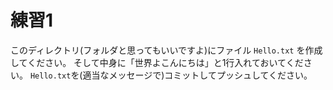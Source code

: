 # 練習1

このディレクトリ(フォルダと思ってもいいですよ)にファイル `Hello.txt` を作成してください。
そして中身に「世界よこんにちは」と1行入れておいてください。
`Hello.txt`を(適当なメッセージで)コミットしてプッシュしてください。
